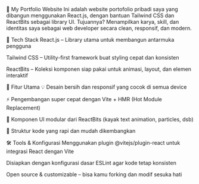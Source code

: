 💼 My Portfolio Website
Ini adalah website portofolio pribadi saya yang dibangun menggunakan React.js, dengan bantuan Tailwind CSS dan ReactBits sebagai library UI. Tujuannya? Menampilkan karya, skill, dan identitas saya sebagai web developer secara clean, responsif, dan modern.

🚀 Tech Stack
React.js – Library utama untuk membangun antarmuka pengguna

Tailwind CSS – Utility-first framework buat styling cepat dan konsisten

ReactBits – Koleksi komponen siap pakai untuk animasi, layout, dan elemen interaktif

🎨 Fitur Utama
💡 Desain bersih dan responsif yang cocok di semua device

⚡ Pengembangan super cepat dengan Vite + HMR (Hot Module Replacement)

🧩 Komponen UI modular dari ReactBits (kayak text animation, particles, dsb)

📐 Struktur kode yang rapi dan mudah dikembangkan

🛠️ Tools & Konfigurasi
Menggunakan plugin @vitejs/plugin-react untuk integrasi React dengan Vite

Disiapkan dengan konfigurasi dasar ESLint agar kode tetap konsisten

Open source & customizable – bisa kamu forking dan modif sesuka hati
